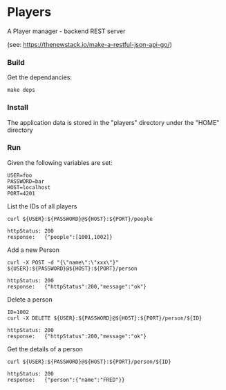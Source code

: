 # Players
A Player manager - backend REST server

(see: https://thenewstack.io/make-a-restful-json-api-go/)

### Build
Get the dependancies:

```
make deps
```


### Install
The application data is stored in the "players" directory under the "HOME" directory


### Run

Given the following variables are set:
```
USER=foo
PASSWORD=bar
HOST=localhost
PORT=4201
```

List the IDs of all players
```
curl ${USER}:${PASSWORD}@${HOST}:${PORT}/people

httpStatus: 200
response:   {"people":[1001,1002]}
```


Add a new Person
```
curl -X POST -d "{\"name\":\"xxx\"}" ${USER}:${PASSWORD}@${HOST}:${PORT}/person

httpStatus: 200
response:   {"httpStatus":200,"message":"ok"}
```

Delete a person
```
ID=1002
curl -X DELETE ${USER}:${PASSWORD}@${HOST}:${PORT}/person/${ID}

httpStatus: 200
response:   {"httpStatus":200,"message":"ok"}
```

Get the details of a person
```
curl ${USER}:${PASSWORD}@${HOST}:${PORT}/person/${ID}

httpStatus: 200
response:   {"person":{"name":"FRED"}}
```



